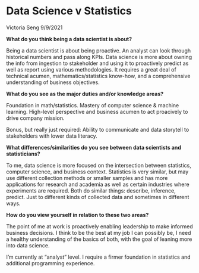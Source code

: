 Data Science v Statistics
================
Victoria Seng
9/9/2021

**What do you think being a data scientist is about?**

Being a data scientist is about being proactive. An analyst can look
through historical numbers and pass along KPIs. Data science is more
about owning the info from ingestion to stakeholder and using it to
proactively predict as well as report using various methodologies. It
requires a great deal of technical acumen, mathematics/statistics
know-how, and a comprehensive understanding of business objectives.

**What do you see as the major duties and/or knowledge areas?**

Foundation in math/statistics. Mastery of computer science & machine
learning. High-level perspective and business acumen to act proacively
to drive company mission.

Bonus, but really just required: Ability to communicate and data
storytell to stakeholders with lower data literacy.

**What differences/similarities do you see between data scientists and
statisticians?**

To me, data science is more focused on the intersection between
statistics, computer science, and business context. Statistics is very
similar, but may use different collection methods or smaller samples and
has more applications for research and academia as well as certain
industries where experiments are required. Both do similar things:
describe, inference, predict. Just to different kinds of collected data
and sometimes in different ways.

**How do you view yourself in relation to these two areas?**

The point of me at work is proactively enabling leadership to make
informed business decisions. I think to be the best at my job I can
possibly be, I need a healthy understanding of the basics of both, with
the goal of leaning more into data science.

I’m currently at “analyst” level. I require a firmer foundation in
statistics and additional programming experience.
